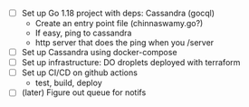 - [ ] Set up Go 1.18 project with deps: Cassandra (gocql)
    - Create an entry point file (chinnaswamy.go?)
    - If easy, ping to cassandra
    - http server that does the ping when you /server
- [ ] Set up Cassandra using docker-compose
- [ ] Set up infrastructure: DO droplets deployed with terraform
- [ ] Set up CI/CD on github actions
    - test, build, deploy
- [ ] (later) Figure out queue for notifs